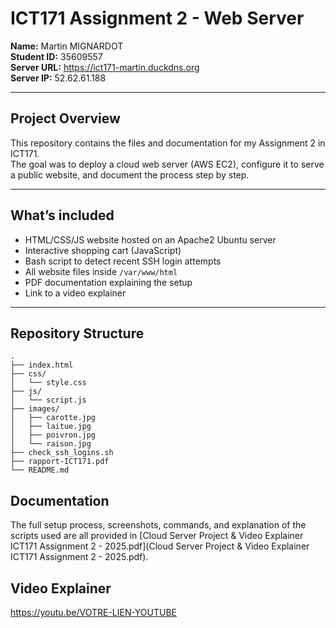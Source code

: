 # ICT171 Assignment 2 - Web Server

**Name:** Martin MIGNARDOT  
**Student ID:** 35609557  
**Server URL:** https://ict171-martin.duckdns.org  
**Server IP:** 52.62.61.188  

---

## Project Overview

This repository contains the files and documentation for my Assignment 2 in ICT171.  
The goal was to deploy a cloud web server (AWS EC2), configure it to serve a public website, and document the process step by step.

---

## What’s included

- HTML/CSS/JS website hosted on an Apache2 Ubuntu server
- Interactive shopping cart (JavaScript)
- Bash script to detect recent SSH login attempts
- All website files inside `/var/www/html`
- PDF documentation explaining the setup
- Link to a video explainer

---

## Repository Structure

```text
.
├── index.html
├── css/
│   └── style.css
├── js/
│   └── script.js
├── images/
│   ├── carotte.jpg
│   ├── laitue.jpg
│   ├── poivron.jpg
│   └── raison.jpg
├── check_ssh_logins.sh
├── rapport-ICT171.pdf
└── README.md
```

 ## Documentation

 The full setup process, screenshots, commands, and explanation of the scripts used are all provided in [Cloud Server Project & Video Explainer  ICT171 Assignment 2 - 2025.pdf](Cloud Server Project & Video Explainer  ICT171 Assignment 2 - 2025.pdf).

 ## Video Explainer

  https://youtu.be/VOTRE-LIEN-YOUTUBE
